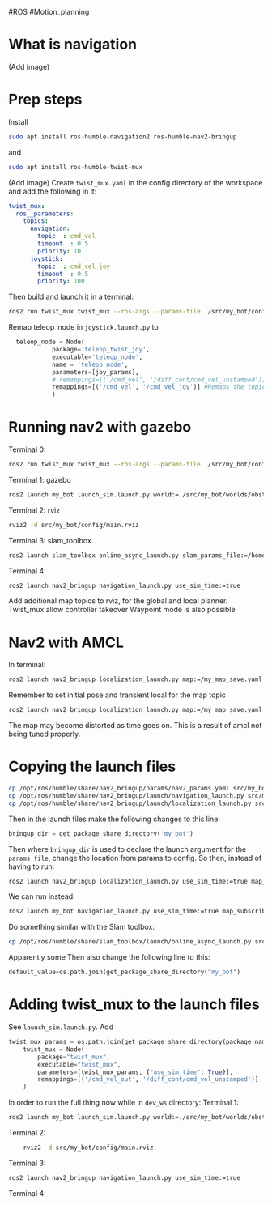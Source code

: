 #ROS #Motion_planning
# What is navigation
(Add image)
# Prep steps
Install
```bash
sudo apt install ros-humble-navigation2 ros-humble-nav2-bringup
```
and
```bash
sudo apt install ros-humble-twist-mux
```
(Add image)
Create `twist_mux.yaml` in the config directory of the workspace and add the following in it:
```yaml
twist_mux:
  ros__parameters:
    topics:
      navigation:
        topic  : cmd_vel
        timeout  : 0.5
        priority: 10
      joystick:
        topic  : cmd_vel_joy
        timeout  : 0.5
        priority: 100 
```
Then build and launch it in a terminal:
```bash
ros2 run twist_mux twist_mux --ros-args --params-file ./src/my_bot/config/twist_mux.yaml -r cmd_vel_out:=diff_cont/cmd_vel_unstamped
```
Remap teleop_node in `joystick.launch.py` to
```python
  teleop_node = Node(
            package='teleop_twist_joy', 
            executable='teleop_node',
            name = 'teleop_node',
            parameters=[joy_params],
            # remappings=[('/cmd_vel', '/diff_cont/cmd_vel_unstamped')] #Remaps the topic from cmd_vel to diff_cont/cmd_vel_unstamped 
            remappings=[('/cmd_vel', '/cmd_vel_joy')] #Remaps the topic from cmd_vel to diff_cont/cmd_vel_unstamped 
            )
```
# Running nav2 with gazebo
Terminal 0: 
```bash
ros2 run twist_mux twist_mux --ros-args --params-file ./src/my_bot/config/twist_mux.yaml -r cmd_vel_out:=diff_cont/cmd_vel_unstamped
```
Terminal 1: gazebo
```bash
ros2 launch my_bot launch_sim.launch.py world:=./src/my_bot/worlds/obstacles.world
```
Terminal 2: rviz
```bash
rviz2 -d src/my_bot/config/main.rviz
```
Terminal 3: slam_toolbox
```bash
ros2 launch slam_toolbox online_async_launch.py slam_params_file:=/home/ruan/dev_ws/src/my_bot/config/mapper_params_online_async.yaml use_sim_time:=true
```
Terminal 4:
```bash
ros2 launch nav2_bringup navigation_launch.py use_sim_time:=true
```
Add additional map topics to rviz, for the global and local planner.
Twist_mux allow controller takeover
Waypoint mode is also possible
# Nav2 with AMCL
In terminal: 
```bash
ros2 launch nav2_bringup localization_launch.py map:=/my_map_save.yaml use_sim_time:=true
```
Remember to set initial pose and transient local for the map topic
```bash
ros2 launch nav2_bringup localization_launch.py map:=/my_map_save.yaml use_sim_time:=true map_subscribe_transient_local:=true
```
The map may become distorted as time goes on. This is a result of amcl not being tuned properly.
# Copying the launch files
```bash
cp /opt/ros/humble/share/nav2_bringup/params/nav2_params.yaml src/my_bot/config/
cp /opt/ros/humble/share/nav2_bringup/launch/navigation_launch.py src/my_bot/launch/
cp /opt/ros/humble/share/nav2_bringup/launch/localization_launch.py src/my_bot/launch/
```
Then in the launch files make the following changes to this line:
```python
bringup_dir = get_package_share_directory('my_bot')
```
Then where `bringup_dir` is used to declare the launch argument for the `params_file`, change the location from params to config.
So then, instead of having to run:
```bash
ros2 launch nav2_bringup localization_launch.py use_sim_time:=true map_subscribe_transient_local:=true
```
We can run instead:
```bash
ros2 launch my_bot navigation_launch.py use_sim_time:=true map_subscribe_transient_local:=true
```
Do something similar with the Slam toolbox:
```bash
cp /opt/ros/humble/share/slam_toolbox/launch/online_async_launch.py src/my_bot/launch/
```
Apparently some 
Then also change the following line to this:
```python
default_value=os.path.join(get_package_share_directory("my_bot")
```
# Adding twist_mux to the launch files

See `launch_sim.launch.py`. Add
```python 
twist_mux_params = os.path.join(get_package_share_directory(package_name), 'config', 'twist_mux.yaml') 
    twist_mux = Node(
        package="twist_mux",
        executable="twist_mux",
        parameters=[twist_mux_params, {"use_sim_time": True}],
        remappings=[('/cmd_vel_out', '/diff_cont/cmd_vel_unstamped')]
    )
```

In order to run the full thing now while in `dev_ws` directory:
Terminal  1:
```bash
ros2 launch my_bot launch_sim.launch.py world:=./src/my_bot/worlds/obstacles.world
```
Terminal 2:
```bash
	rviz2 -d src/my_bot/config/main.rviz
```
Terminal 3:
```bash
ros2 launch nav2_bringup navigation_launch.py use_sim_time:=true
```
Terminal 4:
```bash


```
